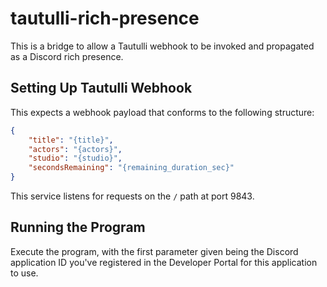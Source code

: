 # tautulli-rich-presence

This is a bridge to allow a Tautulli webhook to be invoked and propagated as a Discord rich presence.

## Setting Up Tautulli Webhook

This expects a webhook payload that conforms to the following structure:

```json
{
    "title": "{title}",
    "actors": "{actors}",
    "studio": "{studio}",
    "secondsRemaining": "{remaining_duration_sec}"
}
```

This service listens for requests on the `/` path at port 9843.

## Running the Program

Execute the program, with the first parameter given being the Discord application ID you've registered in the Developer Portal for this application to use.